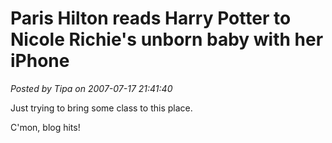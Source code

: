 # Paris Hilton reads Harry Potter to Nicole Richie's unborn baby with her iPhone

*Posted by Tipa on 2007-07-17 21:41:40*

Just trying to bring some class to this place.

C'mon, blog hits!
